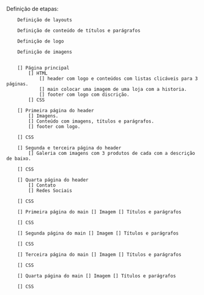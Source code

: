   Definição de etapas:
                
        Definição de layouts
    
        Definição de conteúdo de títulos e parágrafos

        Definição de logo
    
        Definição de imagens
    
             
        [] Página principal
            [] HTML
                [] header com logo e conteúdos com listas clicáveis para 3 páginas.
                [] main colocar uma imagem de uma loja com a historia.
                [] footer com logo com discrição. 
            [] CSS
    
        [] Primeira página do header
            [] Imagens.
            [] Conteúdo com imagens, títulos e parágrafos.
            [] footer com logo.
    
        [] CSS
    
        [] Segunda e terceira página do header
            [] Galeria com imagens com 3 produtos de cada com a descrição de baixo.
    
        [] CSS
    
        [] Quarta página do header
            [] Contato
            [] Redes Sociais 
                   
        [] CSS
    
        [] Primeira página do main [] Imagem [] Títulos e parágrafos
    
        [] CSS
    
        [] Segunda página do main [] Imagem [] Títulos e parágrafos
    
        [] CSS
    
        [] Terceira página do main [] Imagem [] Títulos e parágrafos
    
        [] CSS
    
        [] Quarta página do main [] Imagem [] Títulos e parágrafos
    
        [] CSS